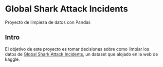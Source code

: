 # Global Shark Attack Incidents
Proyecto de limpieza de datos con Pandas

## Intro
El objetivo de este proyecto es tomar decisiones sobre como limpiar los datos de [Global Shark Attack Incidents](https://www.kaggle.com/teajay/global-shark-attacks/version/1), un dataset que alojado en la web de kaggle.
